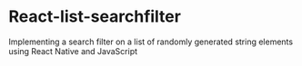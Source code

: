 # React-list-searchfilter
Implementing a search filter on a list of randomly generated string elements using React Native and JavaScript
